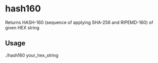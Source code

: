 # hash160
Returns HASH-160 (sequence of applying SHA-256 and RIPEMD-160) of given HEX string

## Usage
./hash160 your_hex_string
